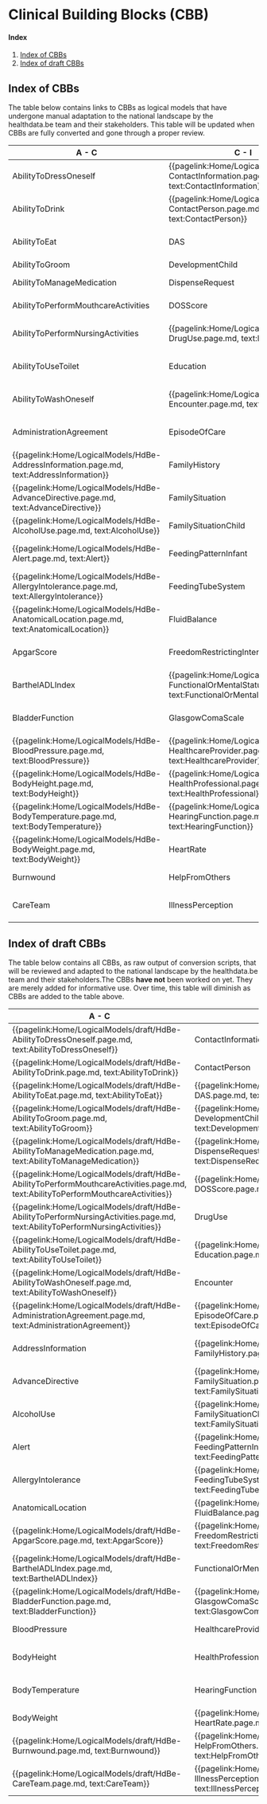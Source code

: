 # Clinical Building Blocks (CBB)
#### Index
1. [Index of CBBs](#IndexOfCBB)
2. [Index of draft CBBs](#IndexOfDraftCBB)

## Index of CBBs<a name="IndexOfCBB"></a> 
The table below contains links to CBBs as logical models that have undergone manual adaptation to the national landscape by the healthdata.be team and their stakeholders. This table will be updated when CBBs are fully converted and gone through a proper review.

|  A - C  |  C - I | I - P  |  P - W  |
| --- | --- | --- | --- |
|  AbilityToDressOneself     <!--{{pagelink:Home/LogicalModels/HdBe-AbilityToDressOneself.page.md,     text:AbilityToDressOneself}}   -->  |  {{pagelink:Home/LogicalModels/HdBe-ContactInformation.page.md,     text:ContactInformation}}  |  Infusion     <!--{{pagelink:Home/LogicalModels/HdBe-Infusion.page.md,     text:Infusion}}-->  |  ParticipationInSociety     <!--{{pagelink:Home/LogicalModels/HdBe-ParticipationInSociety.page.md,     text:ParticipationInSociety}}-->  |
|  AbilityToDrink     <!--{{pagelink:Home/LogicalModels/HdBe-AbilityToDrink.page.md,     text:AbilityToDrink}}   -->  |  {{pagelink:Home/LogicalModels/HdBe-ContactPerson.page.md,     text:ContactPerson}}  |  {{pagelink:Home/LogicalModels/HdBe-InstructionsForUse.page.md,     text:InstructionsForUse}}  |  {{pagelink:Home/LogicalModels/HdBe-Patient.page.md,   text:Patient}}  |
|  AbilityToEat     <!--{{pagelink:Home/LogicalModels/HdBe-AbilityToEat.page.md,     text:AbilityToEat}}-->  |  DAS     <!--{{pagelink:Home/LogicalModels/HdBe-DAS.page.md,     text:DAS}}-->  |  {{pagelink:Home/LogicalModels/HdBe-LaboratoryTestResult.page.md,     text:LaboratoryTestResult}}  |  Pregnancy     <!--{{pagelink:Home/LogicalModels/HdBe-Pregnancy.page.md,     text:Pregnancy}}-->  |
|  AbilityToGroom     <!--{{pagelink:Home/LogicalModels/HdBe-AbilityToGroom.page.md,     text:AbilityToGroom}}-->  |  DevelopmentChild     <!--{{pagelink:Home/LogicalModels/HdBe-DevelopmentChild.page.md,     text:DevelopmentChild}}-->  |  LanguageProficiency     <!--{{pagelink:Home/LogicalModels/HdBe-LanguageProficiency.page.md,     text:LanguageProficiency}}-->  |  PressureUlcer     <!--{{pagelink:Home/LogicalModels/HdBe-PressureUlcer.page.md,     text:PressureUlcer}}-->  |
|  AbilityToManageMedication     <!--{{pagelink:Home/LogicalModels/HdBe-AbilityToManageMedication.page.md,     text:AbilityToManageMedication}}-->  |  DispenseRequest     <!--{{pagelink:Home/LogicalModels/HdBe-DispenseRequest.page.md,     text:DispenseRequest}}-->  |  LegalSituation     <!--{{pagelink:Home/LogicalModels/HdBe-LegalSituation.page.md,     text:LegalSituation}}-->  |  {{pagelink:Home/LogicalModels/HdBe-Problem.page.md,     text:Problem}}  |
|  AbilityToPerformMouthcareActivities     <!--{{pagelink:Home/LogicalModels/HdBe-AbilityToPerformMouthcareActivities.page.md,     text:AbilityToPerformMouthcareActivities}}-->  |  DOSScore     <!--{{pagelink:Home/LogicalModels/HdBe-DOSScore.page.md,     text:DOSScore}}-->  |  LifeStance     <!--{{pagelink:Home/LogicalModels/HdBe-LifeStance.page.md,     text:LifeStance}}-->  |  {{pagelink:Home/LogicalModels/HdBe-Procedure.page.md,     text:Procedure}}  |
|  AbilityToPerformNursingActivities     <!--{{pagelink:Home/LogicalModels/HdBe-AbilityToPerformNursingActivities.page.md,     text:AbilityToPerformNursingActivities}}-->  |  {{pagelink:Home/LogicalModels/HdBe-DrugUse.page.md,       text:DrugUse}}  |  {{pagelink:Home/LogicalModels/HdBe-LivingSituation.page.md,     text:LivingSituation}}  |  {{pagelink:Home/LogicalModels/HdBe-PulseRate.page.md,     text:PulseRate}}  |
|  AbilityToUseToilet     <!--{{pagelink:Home/LogicalModels/HdBe-AbilityToUseToilet.page.md,     text:AbilityToUseToilet}}-->  |  Education     <!--{{pagelink:Home/LogicalModels/HdBe-Education.page.md,     text:Education}}-->  |  {{pagelink:Home/LogicalModels/HdBe-MaritalStatus.page.md,     text:MaritalStatus}}  |  {{pagelink:Home/LogicalModels/HdBe-Range.page.md,     text:Range}}  |
|  AbilityToWashOneself     <!--{{pagelink:Home/LogicalModels/HdBe-AbilityToWashOneself.page.md,     text:AbilityToWashOneself}}-->  |  {{pagelink:Home/LogicalModels/HdBe-Encounter.page.md,     text:Encounter}}  |  {{pagelink:Home/LogicalModels/HdBe-MedicalDevice.page.md,     text:MedicalDevice}}  |  Refraction     <!--{{pagelink:Home/LogicalModels/HdBe-Refraction.page.md,     text:Refraction}}-->  |
|  AdministrationAgreement     <!--{{pagelink:Home/LogicalModels/HdBe-AdministrationAgreement.page.md,     text:AdministrationAgreement}}-->  |  EpisodeOfCare     <!--{{pagelink:Home/LogicalModels/HdBe-EpisodeOfCare.page.md,     text:EpisodeOfCare}}-->  |  {{pagelink:Home/LogicalModels/HdBe-MedicationAdministration2.page.md,     text:MedicationAdministration2}}  |  Respiration     <!--{{pagelink:Home/LogicalModels/HdBe-Respiration.page.md,     text:Respiration}}-->  |
|  {{pagelink:Home/LogicalModels/HdBe-AddressInformation.page.md,     text:AddressInformation}}   |  FamilyHistory     <!--{{pagelink:Home/LogicalModels/HdBe-FamilyHistory.page.md,     text:FamilyHistory}}-->  |  MedicationAgreement     <!--{{pagelink:Home/LogicalModels/HdBe-MedicationAgreement.page.md,     text:MedicationAgreement}}-->  |  SkinDisorder     <!--{{pagelink:Home/LogicalModels/HdBe-SkinDisorder.page.md,     text:SkinDisorder}}-->  |
|  {{pagelink:Home/LogicalModels/HdBe-AdvanceDirective.page.md,     text:AdvanceDirective}}  |  FamilySituation     <!--{{pagelink:Home/LogicalModels/HdBe-FamilySituation.page.md,     text:FamilySituation}}-->  |  MedicationContraIndication     <!--{{pagelink:Home/LogicalModels/HdBe-MedicationContraIndication.page.md,     text:MedicationContraIndication}}-->  | {{pagelink:Home/LogicalModels/HdBe-SmokingStatus.page.md,     text:SmokingStatus}} |
|  {{pagelink:Home/LogicalModels/HdBe-AlcoholUse.page.md,       text:AlcoholUse}}   |  FamilySituationChild     <!--{{pagelink:Home/LogicalModels/HdBe-FamilySituationChild.page.md,     text:FamilySituationChild}}-->  |  MedicationDispense     <!--{{pagelink:Home/LogicalModels/HdBe-MedicationDispense.page.md,     text:MedicationDispense}}-->  |  SNAQScore     <!--{{pagelink:Home/LogicalModels/HdBe-SNAQScore.page.md,     text:SNAQScore}}-->  |
|  {{pagelink:Home/LogicalModels/HdBe-Alert.page.md,     text:Alert}}  |  FeedingPatternInfant     <!--{{pagelink:Home/LogicalModels/HdBe-FeedingPatternInfant.page.md,     text:FeedingPatternInfant}}-->  |  {{pagelink:Home/LogicalModels/HdBe-MedicationUse2.page.md,     text:MedicationUse2}}  |  SOAPReport     <!--{{pagelink:Home/LogicalModels/HdBe-SOAPReport.page.md,     text:SOAPReport}}-->  |
|  {{pagelink:Home/LogicalModels/HdBe-AllergyIntolerance.page.md,     text:AllergyIntolerance}}  |  FeedingTubeSystem     <!--{{pagelink:Home/LogicalModels/HdBe-FeedingTubeSystem.page.md,     text:FeedingTubeSystem}}-->  |  Mobility     <!--{{pagelink:Home/LogicalModels/HdBe-Mobility.page.md,     text:Mobility}}-->  |  Stoma   <!--{{pagelink:Home/LogicalModels/HdBe-Stoma.page.md,     text:Stoma}}-->  |
|  {{pagelink:Home/LogicalModels/HdBe-AnatomicalLocation.page.md,     text:AnatomicalLocation}}  |  FluidBalance     <!--{{pagelink:Home/LogicalModels/HdBe-FluidBalance.page.md,     text:FluidBalance}}-->  |  {{pagelink:Home/LogicalModels/HdBe-NameInformation.page.md,     text:NameInformation}}  |  TextResult     <!--{{pagelink:Home/LogicalModels/HdBe-TextResult.page.md,     text:TextResult}}-->  |
|  ApgarScore     <!--{{pagelink:Home/LogicalModels/HdBe-ApgarScore.page.md,     text:ApgarScore}}-->  |  FreedomRestrictingIntervention       <!--{{pagelink:Home/LogicalModels/HdBe-FreedomRestrictingIntervention.page.md,     text:FreedomRestrictingIntervention}}-->  |  {{pagelink:Home/LogicalModels/HdBe-Nationality.page.md,     text:Nationality}}  |  {{pagelink:Home/LogicalModels/HdBe-TimeInterval.page.md,     text:TimeInterval}}  |
|  BarthelADLIndex     <!--{{pagelink:Home/LogicalModels/HdBe-BarthelADLIndex.page.md,     text:BarthelADLIndex}}-->  |  {{pagelink:Home/LogicalModels/HdBe-FunctionalOrMentalStatus.page.md,     text:FunctionalOrMentalStatus}}  |  {{pagelink:Home/LogicalModels/HdBe-NursingIntervention.page.md,     text:NursingIntervention}}  |  TNMTumorClassification     <!--{{pagelink:Home/LogicalModels/HdBe-TNMTumorClassification.page.md,     text:TNMTumorClassification}}-->  |
|  BladderFunction     <!--{{pagelink:Home/LogicalModels/HdBe-BladderFunction.page.md,     text:BladderFunction}}-->  |  GlasgowComaScale     <!--{{pagelink:Home/LogicalModels/HdBe-GlasgowComaScale.page.md,     text:GlasgowComaScale}}-->  |  {{pagelink:Home/LogicalModels/HdBe-NutritionAdvice.page.md,     text:NutritionAdvice}}  |  {{pagelink:Home/LogicalModels/HdBe-TreatmentDirective2.page.md,     text:TreatmentDirective2}}  |
|  {{pagelink:Home/LogicalModels/HdBe-BloodPressure.page.md,     text:BloodPressure}}  |  {{pagelink:Home/LogicalModels/HdBe-HealthcareProvider.page.md,     text:HealthcareProvider}}  |  O2Saturation     <!--{{pagelink:Home/LogicalModels/HdBe-O2Saturation.page.md,     text:O2Saturation}}-->  |  {{pagelink:Home/LogicalModels/HdBe-TreatmentObjective.page.md,     text:TreatmentObjective}}  |
|  {{pagelink:Home/LogicalModels/HdBe-BodyHeight.page.md,     text:BodyHeight}}  |  {{pagelink:Home/LogicalModels/HdBe-HealthProfessional.page.md,     text:HealthProfessional}}  |  OutcomeOfCare     <!--{{pagelink:Home/LogicalModels/HdBe-OutcomeOfCare.page.md,     text:OutcomeOfCare}}-->  |  {{pagelink:Home/LogicalModels/HdBe-Vaccination.page.md,     text:Vaccination}}   |
|  {{pagelink:Home/LogicalModels/HdBe-BodyTemperature.page.md,       text:BodyTemperature}}  |  {{pagelink:Home/LogicalModels/HdBe-HearingFunction.page.md,     text:HearingFunction}}  |  PainCharacteristics     <!--{{pagelink:Home/LogicalModels/HdBe-PainCharacteristics.page.md,     text:PainCharacteristics}}-->  | VisualAcuity   <!--{{pagelink:Home/LogicalModels/HdBe-VisualAcuity.page.md,     text:VisualAcuity}}  --> |
|  {{pagelink:Home/LogicalModels/HdBe-BodyWeight.page.md,       text:BodyWeight}} |  HeartRate     <!--{{pagelink:Home/LogicalModels/HdBe-HeartRate.page.md,     text:HeartRate}}-->  |  PainScore     <!--{{pagelink:Home/LogicalModels/HdBe-PainScore.page.md,     text:PainScore}}-->  |  {{pagelink:Home/LogicalModels/HdBe-VisualFunction.page.md,     text:VisualFunction}}   |
|  Burnwound     <!--{{pagelink:Home/LogicalModels/HdBe-Burnwound.page.md,     text:Burnwound}}-->  |  HelpFromOthers     <!--{{pagelink:Home/LogicalModels/HdBe-HelpFromOthers.page.md,     text:HelpFromOthers}}-->  |  {{pagelink:Home/LogicalModels/HdBe-Payer.page.md,   text:Payer}} | Wound <!--{{pagelink:Home/LogicalModels/HdBe-Wound.page.md,     text:Wound}} -->  |
|  CareTeam     <!--{{pagelink:Home/LogicalModels/HdBe-CareTeam.page.md,     text:CareTeam}}-->  |  IllnessPerception     <!--{{pagelink:Home/LogicalModels/HdBe-IllnessPerception.page.md,     text:IllnessPerception}}-->  |  {{pagelink:Home/LogicalModels/HdBe-PharmaceuticalProduct.page.md,     text:PharmaceuticalProduct}} |  |

## Index of draft CBBs<a name="IndexOfDraftCBB"></a> 
The table below contains all CBBs, as raw output of conversion scripts, that will be reviewed and adapted to the national landscape by the healthdata.be team and their stakeholders.The CBBs **have not** been worked on yet. They are merely added for informative use. Over time, this table will diminish as CBBs are added to the table above.

|  A - C  |  C - I | I - P  |  P - W  |
|---|---|---|---|
|  {{pagelink:Home/LogicalModels/draft/HdBe-AbilityToDressOneself.page.md,   text:AbilityToDressOneself}}   |   ContactInformation   |  {{pagelink:Home/LogicalModels/draft/HdBe-Infusion.page.md,   text:Infusion}}   |  {{pagelink:Home/LogicalModels/draft/HdBe-ParticipationInSociety.page.md,   text:ParticipationInSociety}}   |
|  {{pagelink:Home/LogicalModels/draft/HdBe-AbilityToDrink.page.md,   text:AbilityToDrink}}   |   ContactPerson   |  InstructionsForUse   |   Patient   |
|  {{pagelink:Home/LogicalModels/draft/HdBe-AbilityToEat.page.md,   text:AbilityToEat}}   |  {{pagelink:Home/LogicalModels/draft/HdBe-DAS.page.md,     text:DAS}}   |   LaboratoryTestResult   |  {{pagelink:Home/LogicalModels/draft/HdBe-Pregnancy.page.md,   text:Pregnancy}}  |
|  {{pagelink:Home/LogicalModels/draft/HdBe-AbilityToGroom.page.md,   text:AbilityToGroom}}   |  {{pagelink:Home/LogicalModels/draft/HdBe-DevelopmentChild.page.md,   text:DevelopmentChild}}   |  {{pagelink:Home/LogicalModels/draft/HdBe-LanguageProficiency.page.md,   text:LanguageProficiency}}   |  {{pagelink:Home/LogicalModels/draft/HdBe-PressureUlcer.page.md,   text:PressureUlcer}}  |
|  {{pagelink:Home/LogicalModels/draft/HdBe-AbilityToManageMedication.page.md,   text:AbilityToManageMedication}}   |  {{pagelink:Home/LogicalModels/draft/HdBe-DispenseRequest.page.md,   text:DispenseRequest}}   |  {{pagelink:Home/LogicalModels/draft/HdBe-LegalSituation.page.md,   text:LegalSituation}}   |  Problem  |
|  {{pagelink:Home/LogicalModels/draft/HdBe-AbilityToPerformMouthcareActivities.page.md,   text:AbilityToPerformMouthcareActivities}}   |  {{pagelink:Home/LogicalModels/draft/HdBe-DOSScore.page.md,   text:DOSScore}}   |  {{pagelink:Home/LogicalModels/draft/HdBe-LifeStance.page.md,   text:LifeStance}}   |  Procedure  |
|  {{pagelink:Home/LogicalModels/draft/HdBe-AbilityToPerformNursingActivities.page.md,   text:AbilityToPerformNursingActivities}}   |  DrugUse  |  LivingSituation   |  PulseRate  |
|  {{pagelink:Home/LogicalModels/draft/HdBe-AbilityToUseToilet.page.md,   text:AbilityToUseToilet}}   |  {{pagelink:Home/LogicalModels/draft/HdBe-Education.page.md,   text:Education}}   |   MaritalStatus   |  Range  |
|  {{pagelink:Home/LogicalModels/draft/HdBe-AbilityToWashOneself.page.md,   text:AbilityToWashOneself}}   |  Encounter   |  MedicalDevice   |  {{pagelink:Home/LogicalModels/draft/HdBe-Refraction.page.md,   text:Refraction}}  |
|  {{pagelink:Home/LogicalModels/draft/HdBe-AdministrationAgreement.page.md,   text:AdministrationAgreement}}   |  {{pagelink:Home/LogicalModels/draft/HdBe-EpisodeOfCare.page.md,   text:EpisodeOfCare}}   | MedicationAdministration2  |  {{pagelink:Home/LogicalModels/draft/HdBe-Respiration.page.md,   text:Respiration}}  |
|  AddressInformation  |  {{pagelink:Home/LogicalModels/draft/HdBe-FamilyHistory.page.md,   text:FamilyHistory}}   |  {{pagelink:Home/LogicalModels/draft/HdBe-MedicationAgreement.page.md,   text:MedicationAgreement}}   |  {{pagelink:Home/LogicalModels/draft/HdBe-SkinDisorder.page.md,   text:SkinDisorder}}  |
|  AdvanceDirective  |  {{pagelink:Home/LogicalModels/draft/HdBe-FamilySituation.page.md,   text:FamilySituation}}   |  {{pagelink:Home/LogicalModels/draft/HdBe-MedicationContraIndication.page.md,   text:MedicationContraIndication}}   |  SmokingStatus  |
|  AlcoholUse  |  {{pagelink:Home/LogicalModels/draft/HdBe-FamilySituationChild.page.md,   text:FamilySituationChild}}   |  {{pagelink:Home/LogicalModels/draft/HdBe-MedicationDispense.page.md,   text:MedicationDispense}}   |  {{pagelink:Home/LogicalModels/draft/HdBe-SNAQScore.page.md,   text:SNAQScore}}  |
|  Alert  |  {{pagelink:Home/LogicalModels/draft/HdBe-FeedingPatternInfant.page.md,   text:FeedingPatternInfant}}   |  MedicationUse2   |  {{pagelink:Home/LogicalModels/draft/HdBe-SOAPReport.page.md,   text:SOAPReport}}  |
|  AllergyIntolerance   |  {{pagelink:Home/LogicalModels/draft/HdBe-FeedingTubeSystem.page.md,   text:FeedingTubeSystem}}   |  {{pagelink:Home/LogicalModels/draft/HdBe-Mobility.page.md,   text:Mobility}}   |  {{pagelink:Home/LogicalModels/draft/HdBe-Stoma.page.md,     text:Stoma}}    |
|   AnatomicalLocation   |  {{pagelink:Home/LogicalModels/draft/HdBe-FluidBalance.page.md,   text:FluidBalance}}   |   NameInformation   |  {{pagelink:Home/LogicalModels/draft/HdBe-TextResult.page.md,   text:TextResult}}  |
|  {{pagelink:Home/LogicalModels/draft/HdBe-ApgarScore.page.md,   text:ApgarScore}}   |  {{pagelink:Home/LogicalModels/draft/HdBe-FreedomRestrictingIntervention.page.md,   text:FreedomRestrictingIntervention}}   |   Nationality   |  TimeInterval  |
|  {{pagelink:Home/LogicalModels/draft/HdBe-BarthelADLIndex.page.md,   text:BarthelADLIndex}}   |  FunctionalOrMentalStatus   |  NursingIntervention  |  {{pagelink:Home/LogicalModels/draft/HdBe-TNMTumorClassification.page.md,   text:TNMTumorClassification}}  |
|  {{pagelink:Home/LogicalModels/draft/HdBe-BladderFunction.page.md,   text:BladderFunction}}   |  {{pagelink:Home/LogicalModels/draft/HdBe-GlasgowComaScale.page.md,   text:GlasgowComaScale}}   |  NutritionAdvice   |  TreatmentDirective2  |
|  BloodPressure   |   HealthcareProvider   |  {{pagelink:Home/LogicalModels/draft/HdBe-O2Saturation.page.md,   text:O2Saturation}}   |  TreatmentObjective  |
|  BodyHeight  |   HealthProfessional   |  {{pagelink:Home/LogicalModels/draft/HdBe-OutcomeOfCare.page.md,   text:OutcomeOfCare}}   | Vaccination |
|   BodyTemperature    |  HearingFunction   |  {{pagelink:Home/LogicalModels/draft/HdBe-PainCharacteristics.page.md,   text:PainCharacteristics}}   |  {{pagelink:Home/LogicalModels/draft/HdBe-VisualAcuity.page.md,   text:VisualAcuity}}  |
|  BodyWeight    |  {{pagelink:Home/LogicalModels/draft/HdBe-HeartRate.page.md,   text:HeartRate}}   |  {{pagelink:Home/LogicalModels/draft/HdBe-PainScore.page.md,   text:PainScore}}   | VisualFunction |
|  {{pagelink:Home/LogicalModels/draft/HdBe-Burnwound.page.md,   text:Burnwound}}   |  {{pagelink:Home/LogicalModels/draft/HdBe-HelpFromOthers.page.md,   text:HelpFromOthers}}   |  Payer  |  {{pagelink:Home/LogicalModels/draft/HdBe-Wound.page.md,   text:Wound}}  |
|  {{pagelink:Home/LogicalModels/draft/HdBe-CareTeam.page.md,   text:CareTeam}}   |  {{pagelink:Home/LogicalModels/draft/HdBe-IllnessPerception.page.md,   text:IllnessPerception}}   |  PharmaceuticalProduct |  |
